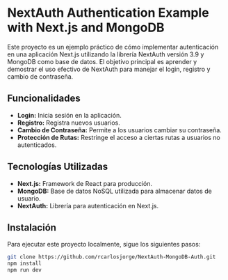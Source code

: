 # NextAuth Authentication Example with Next.js and MongoDB

Este proyecto es un ejemplo práctico de cómo implementar autenticación en una aplicación Next.js utilizando la librería NextAuth versión 3.9 y MongoDB como base de datos. El objetivo principal es aprender y demostrar el uso efectivo de NextAuth para manejar el login, registro y cambio de contraseña.

## Funcionalidades

- **Login:** Inicia sesión en la aplicación.
- **Registro:** Registra nuevos usuarios.
- **Cambio de Contraseña:** Permite a los usuarios cambiar su contraseña.
- **Protección de Rutas:** Restringe el acceso a ciertas rutas a usuarios no autenticados.

## Tecnologías Utilizadas

- **Next.js:** Framework de React para producción.
- **MongoDB:** Base de datos NoSQL utilizada para almacenar datos de usuario.
- **NextAuth:** Librería para autenticación en Next.js.

## Instalación

Para ejecutar este proyecto localmente, sigue los siguientes pasos:

```bash
git clone https://github.com/rcarlosjorge/NextAuth-MongoDB-Auth.git
npm install
npm run dev
